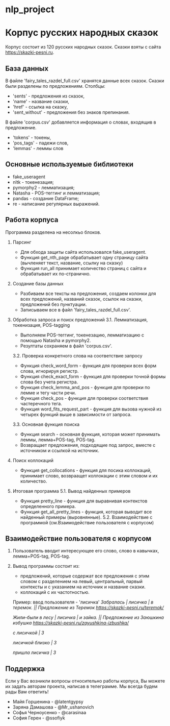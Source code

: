 # nlp_project

# Корпус русских народных сказок
Корпус состоит из 120 русских народных сказок. Сказки взяты с сайта https://skazki-pesni.ru.

## База данных
В файле 'fairy_tales_razdel_full.csv' хранятся данные всех сказок. Сказки были разделены по предложениям. Столбцы: 
- 'sents' - предложения из сказок,
- 'name' - название сказки,
- 'href' - ссылка на сказку,
- 'sent_without' - предложения без знаков препинания.

В файле 'corpus.csv' добавляется информация о словах, входящив в предложение.
- 'tokens' - токены,
- 'pos_tags' - падежи слов,
- 'lemmas' - леммы слов
  
## Основные используемые библиотеки 
- fake_useragent
- nltk - токенезация;
- pymorphy2 - лемматизация;
- Natasha - POS-теггинг и лемматизация;
- pandas - создание DataFrame;
- re - написание регулярных выражений.

## Работа корпуса

Программа разделена на несолкьо блоков.
1. Парсинг
   - Для обхода защиты сайта использовался fake_useragent.
   - Функция get_nth_page обрабатывает одну страницу сайта (вычленяет текст, название, ссылку на сказку)
   - Функция run_all принимает количество страниц с сайта и обрабатывает их по-странично.
  
2. Создание базы данных
   - Разбиваем все тексты на предложения, создаем колонки для всех предложений, названий сказок, ссылок на сказки, предложений без пунктуации.
   - Записываем все в файл 'fairy_tales_razdel_full.csv'.
     
3. Обработка запроса и поиск предложений
   3.1. Лемматизация, токенизация, POS-tagging
   - Выполняем POS-теггинг, токенезацию, лемматизацию с помощью Natasha и pymorphy2.
   - Резултаты сохраняем в файл 'corpus.csv'.
   
   3.2. Проверка конкретного слова на соответствие запросу
   - Функция check_word_form - функция для проверки всех форм слова, игнорируя регистр.
   - Функция check_exact_form - функция для проверки точной формы слова без учета регистра.
   - Функция check_lemma_and_pos - функция для проверки по лемме и тегу части речи.
   - Функция check_pos - функция для проверки соответствия частеречного тега.
   - Функция word_fits_request_part - функция для вызова нужной из четырех функций выше в зависимости от запроса.

   3.3. Основная функция поиска
   - Функция search - основная функция, которая может принимать леммы, лемма+POS-tag, POS-tag.
   - Возвращает предложения, подходящие под запрос, вместе с источником и ссылкой на источник.

4. Поиск коллокаций
   - Функция get_collocations - функция для посика коллокаций, принимает слово, возвраащет коллокации с этим словом и их количество.
  
5. Итоговая программа
   5.1. Вывод найденных примеров
   - Функция pretty_line - функция для выравнивая контекстов определенного примера.
   - Функция get_all_pretty_lines - функция, которая выводит все найденный примеры (выровнянные).
   5.2. Взаимодействие с программой (см.Взаимодействие пользователя с корпусом)
      

## Взаимодействие пользователя с корпусом

1. Пользователь вводит интересующее его слово, слово в кавычках, лемма+POS-tag, POS-tag.
2. Вывод программы состоит из:
   * предложений, которые содержат все предложения с этим словом с разделением на левый, центральный, парвый контексты и с указанием на источник и название сказки.
   * коллокаций с их частотностью.

   Пример: ввод пользователя - 'лисичка'
     *Забралась | лисичка   | в теремок. || Предложение из Теремок https://skazki-pesni.ru/teremok/*
     
     *Жили-были в лесу | лисичка   | и зайка. || Предложение из Заюшкина избушка https://skazki-pesni.ru/zayushkina-izbushka/*

     
     *с лисичкой | 3*
     
     *лисичкой близко | 3*
     
     *пришла лисичка | 3*
   

## Поддержка
Если у Вас возникли вопросы относительно работы корпуса, Вы можете их задать авторам проекта, написав в телеграмме. Мы всегда будем рады Вам ответить!

- Майя Горшенина - @latentgypsy
- Заряна Дамашова - @Mr_ushanovich
- Софья Черноусенко - @carasinaa
- София Герен - @ssofiyk


